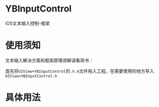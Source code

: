 # YBInputControl
iOS文本输入控制-框架

使用须知
====

文本输入解决方案和框架原理讲解请看简书：

首先将`UIView+YBInputControl`的`.h.m`文件拖入工程，在需要使用的地方导入`UIView+YBInputControl.h`



具体用法
====


